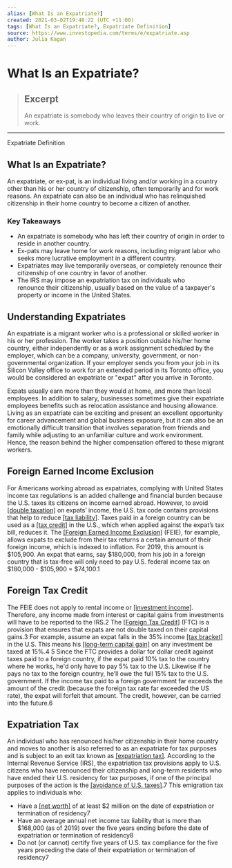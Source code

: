 ```yaml
---
alias: [What Is an Expatriate?]
created: 2021-03-02T19:48:22 (UTC +11:00)
tags: [What Is an Expatriate?, Expatriate Definition]
source: https://www.investopedia.com/terms/e/expatriate.asp
author: Julia Kagan
---
```


# What Is an Expatriate?

> ## Excerpt
> An expatriate is somebody who leaves their country of origin to live or work.

---

Expatriate Definition
## What Is an Expatriate?

An expatriate, or ex-pat, is an individual living and/or working in a country other than his or her country of citizenship, often temporarily and for work reasons. An expatriate can also be an individual who has relinquished citizenship in their home country to become a citizen of another.

### Key Takeaways

-   An expatriate is somebody who has left their country of origin in order to reside in another country.
-   Ex-pats may leave home for work reasons, including migrant labor who seeks more lucrative employment in a different country.
-   Expatriates may live temporarily overseas, or completely renounce their citizenship of one country in favor of another.
-   The IRS may impose an expatriation tax on individuals who renounce their citizenship, usually based on the value of a taxpayer's property or income in the United States.

## Understanding Expatriates

An expatriate is a migrant worker who is a professional or skilled worker in his or her profession. The worker takes a position outside his/her home country, either independently or as a work assignment scheduled by the employer, which can be a company, university, government, or non-governmental organization. If your employer sends you from your job in its Silicon Valley office to work for an extended period in its Toronto office, you would be considered an expatriate or "expat" after you arrive in Toronto.

Expats usually earn more than they would at home, and more than local employees. In addition to salary, businesses sometimes give their expatriate employees benefits such as relocation assistance and housing allowance. Living as an expatriate can be exciting and present an excellent opportunity for career advancement and global business exposure, but it can also be an emotionally difficult transition that involves separation from friends and family while adjusting to an unfamiliar culture and work environment. Hence, the reason behind the higher compensation offered to these migrant workers.

## Foreign Earned Income Exclusion

For Americans working abroad as expatriates, complying with United States income tax regulations is an added challenge and financial burden because the U.S. taxes its citizens on income earned abroad. However, to avoid [[double taxation]](https://www.investopedia.com/terms/d/double_taxation.asp) on expats’ income, the U.S. tax code contains provisions that help to reduce [[tax liability]](https://www.investopedia.com/terms/t/taxliability.asp). Taxes paid in a foreign country can be used as a [[tax credit]](https://www.investopedia.com/terms/t/taxcredit.asp) in the U.S., which when applied against the expat’s tax bill, reduces it. The [[Foreign Earned Income Exclusion]](https://www.investopedia.com/terms/f/foreign-earned-income-exclusion.asp) (FEIE), for example, allows expats to exclude from their tax returns a certain amount of their foreign income, which is indexed to inflation. For 2019, this amount is $105,900. An expat that earns, say $180,000, from his job in a foreign country that is tax-free will only need to pay U.S. federal income tax on $180,000 - $105,900 = $74,100.1

## Foreign Tax Credit

The FEIE does not apply to rental income or [[investment income]](https://www.investopedia.com/terms/i/investmentincome.asp). Therefore, any income made from interest or capital gains from investments will have to be reported to the IRS.2 The [[Foreign Tax Credit]](https://www.investopedia.com/terms/f/foreign-tax-credit.asp) (FTC) is a provision that ensures that expats are not double taxed on their capital gains.3 For example, assume an expat falls in the 35% income [[tax bracket]](https://www.investopedia.com/terms/t/taxbracket.asp) in the U.S. This means his [[long-term capital gain]](https://www.investopedia.com/terms/l/long-term_capital_gain_loss.asp) on any investment be taxed at 15%.4 5 Since the FTC provides a dollar for dollar credit against taxes paid to a foreign country, if the expat paid 10% tax to the country where he works, he'd only have to pay 5% tax to the U.S. Likewise if he pays no tax to the foreign country, he’ll owe the full 15% tax to the U.S. government. If the income tax paid to a foreign government far exceeds the amount of the credit (because the foreign tax rate far exceeded the US rate), the expat will forfeit that amount. The credit, however, can be carried into the future.6

## Expatriation Tax

An individual who has renounced his/her citizenship in their home country and moves to another is also referred to as an expatriate for tax purposes and is subject to an exit tax known as [[expatriation tax]](https://www.investopedia.com/terms/e/expatriation-tax.asp). According to the Internal Revenue Service (IRS), the expatriation tax provisions apply to U.S. citizens who have renounced their citizenship and long-term residents who have ended their U.S. residency for tax purposes, if one of the principal purposes of the action is the [[avoidance of U.S. taxes]](https://www.investopedia.com/terms/t/tax_avoidance.asp).7 This emigration tax applies to individuals who:

-   Have a [[net worth]](https://www.investopedia.com/terms/n/networth.asp) of at least $2 million on the date of expatriation or termination of residency7
-   Have an average annual net income tax liability that is more than $168,000 (as of 2019) over the five years ending before the date of expatriation or termination of residency8
-   Do not (or cannot) certify five years of U.S. tax compliance for the five years preceding the date of their expatriation or termination of residency7
